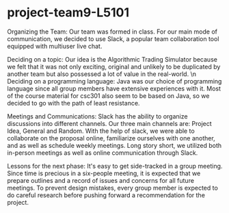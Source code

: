 # project-team9-L5101

Organizing the Team:
Our team was formed in class. For our main mode of communication, we decided to use Slack, a popular team collaboration tool equipped with multiuser live chat. 

Deciding on a topic:
Our idea is the Algorithmic Trading Simulator because we felt that it was not only exciting, original and unlikely to be duplicated by another team but also possessed a lot of value in the real-world. \n
Deciding on a programming language:
Java was our choice of programming language since all group members have extensive experiences with it. Most of the course material for csc301 also seem to be based on Java, so we decided to go with the path of least resistance. 

Meetings and Communications:
Slack has the ability to organize discussions into different channels. Our three main channels are: Project Idea, General and Random.
With the help of slack, we were able to collaborate on the proposal online, familiarize ourselves with one another, and as well as schedule weekly meetings.
Long story short, we utilized both in-person meetings as well as online communication through Slack.

Lessons for the next phase:
It's easy to get side-tracked in a group meeting. Since time is precious in a six-people meeting, it is expected that we prepare outlines and a record of issues and concerns for all future meetings.
To prevent design mistakes, every group member is expected to do careful research before pushing forward a recommendation for the project.
